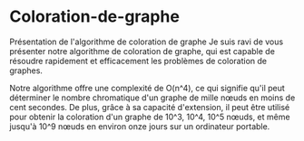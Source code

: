 # Coloration-de-graphe
Présentation de l'algorithme de coloration de graphe
Je suis ravi de vous présenter notre algorithme de coloration de graphe, qui est capable de résoudre rapidement et efficacement les problèmes de coloration de graphes.

Notre algorithme offre une complexité de O(n^4), ce qui signifie qu'il peut déterminer le nombre chromatique d'un graphe de mille nœuds en moins de cent secondes. De plus, grâce à sa capacité d'extension, il peut être utilisé pour obtenir la coloration d'un graphe de 10^3, 10^4, 10^5 nœuds, et même jusqu'à 10^9 nœuds en environ onze jours sur un ordinateur portable.
